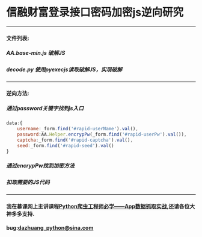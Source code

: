# 信融财富登录接口密码加密js逆向研究
***
#### 文件列表:
##### AA.base-min.js 破解JS
##### decode.py 使用pyexecjs读取破解JS，实现破解
***
#### 逆向方法:
##### 通过password关键字找到js入口
```javascript
data:{
    username:_form.find('#rapid-userName').val(),
    password:AA.Helper.encrypPw(_form.find('#rapid-userPw').val()),
    captcha:_form.find('#rapid-captcha').val(),
    seed:_form.find('#rapid-seed').val()
}
```
##### 通过encrypPw找到加密方法  
##### 扣取需要的JS代码

***
#### 我在慕课网上主讲课程[Python爬虫工程师必学——App数据抓取实战](https://coding.imooc.com/class/283.html),还请各位大神多多支持.
#### bug:dazhuang_python@sina.com

